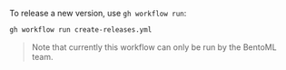 To release a new version, use `gh workflow run`:

```bash
gh workflow run create-releases.yml
```

> Note that currently this workflow can only be run by the BentoML team.
